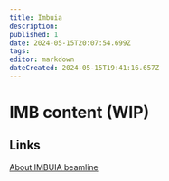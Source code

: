 ```yaml
---
title: Imbuia
description: 
published: 1
date: 2024-05-15T20:07:54.699Z
tags: 
editor: markdown
dateCreated: 2024-05-15T19:41:16.657Z
---
```


# IMB content (WIP)

## Links
[About IMBUIA beamline]()